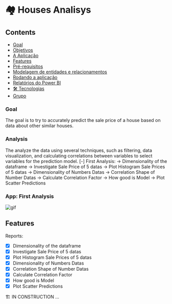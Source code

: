 # 🏘️ Houses Analisys 

## Contents

  - [Goal](#goal)
  - [Objetivos](#objetivos)
  - [A Aplicação](#a-aplicação)
  - [Features](#features)
  - [Pré-requisitos](#pré-requisitos)
  - [Modelagem de entidades e relacionamentos](#modelagem-de-entidades-e-relacionamentos)
  - [Rodando a aplicação](#rodando-a-aplicação)
  - [Relatórios do Power BI](#relatórios-do-power-bi)
  - [🛠 Tecnologias](#-tecnologias)
  - [Grupo](#grupo)

### **Goal**
The goal is to try to accurately predict the sale price of a house based on data about other similar houses. 
### **Analysis**
The analyze the data using several techniques, such as filtering, data visualization, and calculating correlations between variables to select variables for the prediction model.
[-] First Analysis: 
  -> Dimensionality of the dataframe
  -> Investigate Sale Price of 5 datas
  -> Plot Histogram Sale Prices of 5 datas
  -> Dimensionality of Numbers Datas
  -> Correlation Shape of Number Datas
  -> Calculate Correlation Factor
  -> How good is Model
  -> Plot Scatter Predictions

### **App: First Analysis**
![gif]()

## **Features**
Reports:
- [x]  Dimensionality of the dataframe
- [x]  Investigate Sale Price of 5 datas
- [x]  Plot Histogram Sale Prices of 5 datas
- [x]  Dimensionality of Numbers Datas
- [x]  Correlation Shape of Number Datas
- [x]  Calculate Correlation Factor
- [x]  How good is Model
- [x]  Plot Scatter Predictions

🏗️ IN CONSTRUCTION ... 